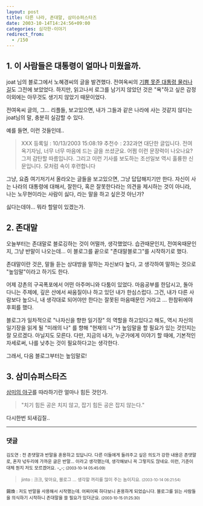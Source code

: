 ```yaml
---
layout: post
title: 다른 나라, 존대말, 삼미슈퍼스타즈
date: 2003-10-14T14:24:56+09:00
categories: 심각한-이야기
redirect_from:
  - /150
---
```


<h2>1. 이 사람들은 대통령이 얼마나 미웠을까.</h2>

joat 님의 블로그에서 노혜경씨의 글을 발견했다. 전여옥씨의 <a href="http://www.chosun.com/w21data/html/news/200310/200310130157.html" target="bb">기쁨 못준 대통령 물러나길</a>도 그전에 보았었다. 하지만, 읽고나서 로그를 남기지 않았던 것은 "욕"하고 싶은 감정이외에는 아무것도 생기지 않았기 때문이었다.

전여옥씨 글의, 그... 리플들, 보고있으면, 내가 그들과 같은 나라에 사는 것같지 않다는 joat님의 말, 충분히 실감할 수 있다.

예를 들면, 이런 것들인데..

> XXX 등록일 : 10/13/2003 15:08:19 추천수 : 232과연 대단한 글입니다. 전여옥기자님, 너무 너무 마음에 드는 글을 쓰셨군요. 어쩜 이런 문장력이 나오나요? 그저 감탄할 따름입니다. 그리고 이런 기사를 보도하는 조선일보 역시 훌륭한 신문입니다. 모처럼 속이 후련합니다

그냥, 요즘 여기저기서 올라오는 글들을 보고있으면, 그냥 답답해지기만 한다. 자신이 사는 나라의 대통령에 대해서, 잘한다, 혹은 잘못한다라는 의견을 제시하는 것이 아니라, 나는 노무현이라는 사람이 싫다, 라는 말을 하고 싶은것 아닌가?

싫다는데야... 뭐라 할말이 있겠는가.

<h2>2. 존대말</h2>

오늘부터는 존대말로 블로깅하는 것이 어떨까, 생각했었다. 습관때문인지, 전여옥때문인지, 그냥 반말이 나오는데... 이 블로그를 끝으로 "존대말블로그"를 시작하기로 했다.

존대말이란 것은, 말들 듣는 상대방을 말하는 자신보다 높다, 고 생각하여 말하는 것으로 "높임말"이라고 하기도 한다.

어제 강촌의 구곡폭포에서 어떤 아주머니와 다툼이 있었다. 마음공부를 한답시고, 돌아다니는 주제에, 깊은 산에서 싸움질이나 하고 있던 내가 한심스럽다. 그건, 내가 다른 사람보다 높으니, 내 생각대로 되어야만 한다는 잘못된 마음때문인 거라고 ... 한참뒤에야 후회를 했다.

블로그가 일차적으로 "나자신을 향한 일기장" 의 역할을 하고있다고 해도, 역시 자신의 일기장을 읽게 될 "미래의 나" 를 향해 "현재의 나"가 높임말을 할 필요가 있는 것인지는 잘 모르겠다. 아닐지도 모른다. 다만, 지금의 내가, 누군가에게 이야기 할 때에, 기본적인 자세로써, 나를 낮추는 것이 필요하다고는 생각한다.

그래서, 다음 블로그부터는 높임말로!

<h2>3. 삼미슈퍼스타즈</h2>

<a href="http://jinto.pe.kr/99">삼미의 야구</a>를 따라하기란 얼마나 힘든 것인가.

> "치기 힘든 공은 치지 않고, 잡기 힘든 공은 잡지 않는다."

다시한번 되새김질..

* * *

### 댓글



<!--- cmt:315 --->
<!--- mail: --->
<!--- parent:0 --->

<small>김도연 : 전 존댓말과 반말을 혼용하고 있답니다. 다른 이들에게 들려주고 싶은 의도가 강한 내용은 존댓말로, 혼자 넋두리에 가까운 글은 반말... 이라고 생각했는데, 생각해보니 꼭 그렇지도 않네요. 이런, 기준이 대체 뭔지 저도 모르겠어요. -_-; <small>(2003-10-14 05:45:09)</small></small>


<!--- cmt:316 --->
<!--- mail: --->
<!--- parent:0 --->

> <small>jinto : 크크, 맞아요, 블로그 ... 생각할 꺼리를 많이 주는 놈이지요. <small>(2003-10-14 06:21:54)</small></small>


<!--- cmt:317 --->
<!--- mail: --->
<!--- parent:0 --->

<small>錫煥 : 저도 반말을 사용해서 시작했는데. 어찌어찌 하다보니 혼용하게 되었습니다.  블로그를 읽는 사람들을 의식하기 시작하니 존대말을 쓸 필요가 있더군요. <small>(2003-10-15 01:25:30)</small></small>

